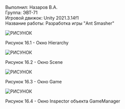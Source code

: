 Выполнил: Назаров В.А.  
Группа: ЭВТ-71  
Игровой движок: Unity 2021.3.14f1  
Название работы: Разработка игры "Ant Smasher" 




![РИСУНОК](https://gspics.org/images/2022/12/03/0XfWMa.png)  

Рисунок 16.1 - Окно Hierarchy  

![РИСУНОК](https://gspics.org/images/2022/12/03/0XfXeQ.png)  

Рисунок 16.2 - Окно Scene  

![РИСУНОК](https://gspics.org/images/2022/12/03/0Xfvix.png)  

Рисунок 16.3 - Окно Game  

![РИСУНОК](https://gspics.org/images/2022/12/03/0XfM6w.png)  

Рисунок 16.4 - Окно Inspector объекта GameManager

